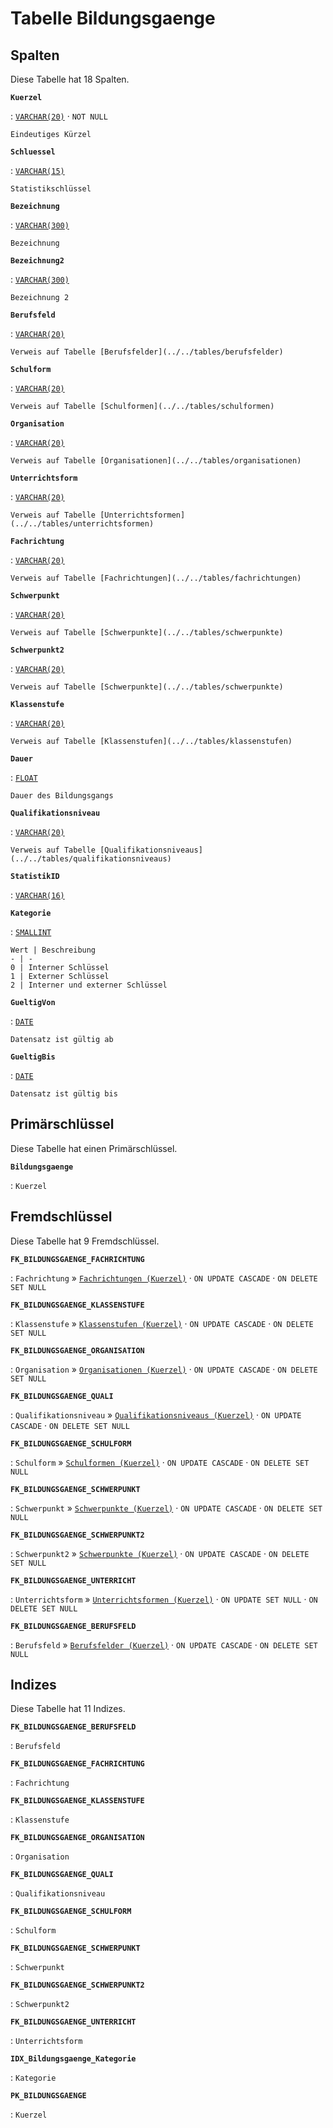 # Tabelle **Bildungsgaenge**

## Spalten

Diese Tabelle hat 18 Spalten.

**`Kuerzel`**

:   [`VARCHAR(20)`](https://firebirdsql.org/file/documentation/html/en/refdocs/fblangref40/firebird-40-language-reference.html#fblangref40-datatypes-chartypes) · `NOT NULL`

    Eindeutiges Kürzel

**`Schluessel`**

:   [`VARCHAR(15)`](https://firebirdsql.org/file/documentation/html/en/refdocs/fblangref40/firebird-40-language-reference.html#fblangref40-datatypes-chartypes)

    Statistikschlüssel

**`Bezeichnung`**

:   [`VARCHAR(300)`](https://firebirdsql.org/file/documentation/html/en/refdocs/fblangref40/firebird-40-language-reference.html#fblangref40-datatypes-chartypes)

    Bezeichnung

**`Bezeichnung2`**

:   [`VARCHAR(300)`](https://firebirdsql.org/file/documentation/html/en/refdocs/fblangref40/firebird-40-language-reference.html#fblangref40-datatypes-chartypes)

    Bezeichnung 2

**`Berufsfeld`**

:   [`VARCHAR(20)`](https://firebirdsql.org/file/documentation/html/en/refdocs/fblangref40/firebird-40-language-reference.html#fblangref40-datatypes-chartypes)

    Verweis auf Tabelle [Berufsfelder](../../tables/berufsfelder)

**`Schulform`**

:   [`VARCHAR(20)`](https://firebirdsql.org/file/documentation/html/en/refdocs/fblangref40/firebird-40-language-reference.html#fblangref40-datatypes-chartypes)

    Verweis auf Tabelle [Schulformen](../../tables/schulformen)

**`Organisation`**

:   [`VARCHAR(20)`](https://firebirdsql.org/file/documentation/html/en/refdocs/fblangref40/firebird-40-language-reference.html#fblangref40-datatypes-chartypes)

    Verweis auf Tabelle [Organisationen](../../tables/organisationen)

**`Unterrichtsform`**

:   [`VARCHAR(20)`](https://firebirdsql.org/file/documentation/html/en/refdocs/fblangref40/firebird-40-language-reference.html#fblangref40-datatypes-chartypes)

    Verweis auf Tabelle [Unterrichtsformen](../../tables/unterrichtsformen)

**`Fachrichtung`**

:   [`VARCHAR(20)`](https://firebirdsql.org/file/documentation/html/en/refdocs/fblangref40/firebird-40-language-reference.html#fblangref40-datatypes-chartypes)

    Verweis auf Tabelle [Fachrichtungen](../../tables/fachrichtungen)

**`Schwerpunkt`**

:   [`VARCHAR(20)`](https://firebirdsql.org/file/documentation/html/en/refdocs/fblangref40/firebird-40-language-reference.html#fblangref40-datatypes-chartypes)

    Verweis auf Tabelle [Schwerpunkte](../../tables/schwerpunkte)

**`Schwerpunkt2`**

:   [`VARCHAR(20)`](https://firebirdsql.org/file/documentation/html/en/refdocs/fblangref40/firebird-40-language-reference.html#fblangref40-datatypes-chartypes)

    Verweis auf Tabelle [Schwerpunkte](../../tables/schwerpunkte)

**`Klassenstufe`**

:   [`VARCHAR(20)`](https://firebirdsql.org/file/documentation/html/en/refdocs/fblangref40/firebird-40-language-reference.html#fblangref40-datatypes-chartypes)

    Verweis auf Tabelle [Klassenstufen](../../tables/klassenstufen)

**`Dauer`**

:   [`FLOAT`](https://firebirdsql.org/file/documentation/html/en/refdocs/fblangref40/firebird-40-language-reference.html#fblangref40-datatypes-floattypes)

    Dauer des Bildungsgangs

**`Qualifikationsniveau`**

:   [`VARCHAR(20)`](https://firebirdsql.org/file/documentation/html/en/refdocs/fblangref40/firebird-40-language-reference.html#fblangref40-datatypes-chartypes)

    Verweis auf Tabelle [Qualifikationsniveaus](../../tables/qualifikationsniveaus)

**`StatistikID`**

:   [`VARCHAR(16)`](https://firebirdsql.org/file/documentation/html/en/refdocs/fblangref40/firebird-40-language-reference.html#fblangref40-datatypes-chartypes)

**`Kategorie`**

:   [`SMALLINT`](https://firebirdsql.org/file/documentation/html/en/refdocs/fblangref40/firebird-40-language-reference.html#fblangref40-datatypes-inttypes)

    Wert | Beschreibung
    - | -
    0 | Interner Schlüssel
    1 | Externer Schlüssel
    2 | Interner und externer Schlüssel

**`GueltigVon`**

:   [`DATE`](https://firebirdsql.org/file/documentation/html/en/refdocs/fblangref40/firebird-40-language-reference.html#fblangref40-datatypes-datetime)

    Datensatz ist gültig ab

**`GueltigBis`**

:   [`DATE`](https://firebirdsql.org/file/documentation/html/en/refdocs/fblangref40/firebird-40-language-reference.html#fblangref40-datatypes-datetime)

    Datensatz ist gültig bis

## Primärschlüssel

Diese Tabelle hat einen Primärschlüssel.

**`Bildungsgaenge`**

:   `Kuerzel`

## Fremdschlüssel

Diese Tabelle hat 9 Fremdschlüssel.

**`FK_BILDUNGSGAENGE_FACHRICHTUNG`**

:   `Fachrichtung` » [`Fachrichtungen (Kuerzel)`](../../tables/fachrichtungen) · `ON UPDATE CASCADE` · `ON DELETE SET NULL`

**`FK_BILDUNGSGAENGE_KLASSENSTUFE`**

:   `Klassenstufe` » [`Klassenstufen (Kuerzel)`](../../tables/klassenstufen) · `ON UPDATE CASCADE` · `ON DELETE SET NULL`

**`FK_BILDUNGSGAENGE_ORGANISATION`**

:   `Organisation` » [`Organisationen (Kuerzel)`](../../tables/organisationen) · `ON UPDATE CASCADE` · `ON DELETE SET NULL`

**`FK_BILDUNGSGAENGE_QUALI`**

:   `Qualifikationsniveau` » [`Qualifikationsniveaus (Kuerzel)`](../../tables/qualifikationsniveaus) · `ON UPDATE CASCADE` · `ON DELETE SET NULL`

**`FK_BILDUNGSGAENGE_SCHULFORM`**

:   `Schulform` » [`Schulformen (Kuerzel)`](../../tables/schulformen) · `ON UPDATE CASCADE` · `ON DELETE SET NULL`

**`FK_BILDUNGSGAENGE_SCHWERPUNKT`**

:   `Schwerpunkt` » [`Schwerpunkte (Kuerzel)`](../../tables/schwerpunkte) · `ON UPDATE CASCADE` · `ON DELETE SET NULL`

**`FK_BILDUNGSGAENGE_SCHWERPUNKT2`**

:   `Schwerpunkt2` » [`Schwerpunkte (Kuerzel)`](../../tables/schwerpunkte) · `ON UPDATE CASCADE` · `ON DELETE SET NULL`

**`FK_BILDUNGSGAENGE_UNTERRICHT`**

:   `Unterrichtsform` » [`Unterrichtsformen (Kuerzel)`](../../tables/unterrichtsformen) · `ON UPDATE SET NULL` · `ON DELETE SET NULL`

**`FK_BILDUNGSGAENGE_BERUFSFELD`**

:   `Berufsfeld` » [`Berufsfelder (Kuerzel)`](../../tables/berufsfelder) · `ON UPDATE CASCADE` · `ON DELETE SET NULL`

## Indizes

Diese Tabelle hat 11 Indizes.

**`FK_BILDUNGSGAENGE_BERUFSFELD`**

:   `Berufsfeld`

**`FK_BILDUNGSGAENGE_FACHRICHTUNG`**

:   `Fachrichtung`

**`FK_BILDUNGSGAENGE_KLASSENSTUFE`**

:   `Klassenstufe`

**`FK_BILDUNGSGAENGE_ORGANISATION`**

:   `Organisation`

**`FK_BILDUNGSGAENGE_QUALI`**

:   `Qualifikationsniveau`

**`FK_BILDUNGSGAENGE_SCHULFORM`**

:   `Schulform`

**`FK_BILDUNGSGAENGE_SCHWERPUNKT`**

:   `Schwerpunkt`

**`FK_BILDUNGSGAENGE_SCHWERPUNKT2`**

:   `Schwerpunkt2`

**`FK_BILDUNGSGAENGE_UNTERRICHT`**

:   `Unterrichtsform`

**`IDX_Bildungsgaenge_Kategorie`**

:   `Kategorie`

**`PK_BILDUNGSGAENGE`**

:   `Kuerzel`
